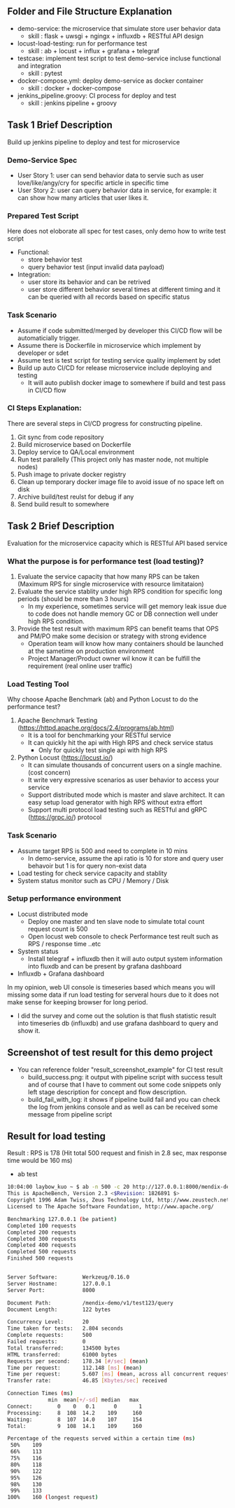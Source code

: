 ## Folder and File Structure Explanation
 - demo-service: the microservice that simulate store user behavior data
    - skill : flask + uwsgi + ngingx + influxdb + RESTful API design
 - locust-load-testing: run for performance test
    - skill : ab + locust + influx + grafana + telegraf
 - testcase: implement test script to test demo-service incluse functional and integration
    - skill : pytest
 - docker-compose.yml: deploy demo-service as docker container
    - skill : docker + docker-compose
 - jenkins_pipeline.groovy: CI process for deploy and test
    - skill : jenkins pipeline + groovy

## Task 1 Brief Description
Build up jenkins pipeline to deploy and test for microservice

### Demo-Service Spec
 - User Story 1: user can send behavior data to servie such as user love/like/angy/cry for specific article in specific time
 - User Story 2: user can query behavior data in service, for example: it can show how many articles that user likes it. 

### Prepared Test Script
Here does not eloborate all spec for test cases, only demo how to write test script
 - Functional: 
    - store behavior test
    - query behavior test (input invalid data payload)
 - Integration:
    - user store its behavior and can be retrived
    - user store different behavior several times at different timing and it can be queried with all records based on specific status

### Task Scenario
 - Assume if code submitted/merged by developer this CI/CD flow will be automaticially trigger.
 - Assume there is Dockerfile in microservice which implement by developer or sdet
 - Assume test is test script for testing service quality implement by sdet
 - Build up auto CI/CD for release microservice include deploying and testing
    - It will auto publish docker image to somewhere if build and test pass in CI/CD flow

### CI Steps Explanation:
There are several steps in CI/CD progress for constructing pipeline.
 1. Git sync from code repository
 2. Build microservice based on Dockerfile
 3. Deploy service to QA/Local environment
 4. Run test parallelly (This project only has master node, not multiple nodes)
 5. Push image to private docker registry
 6. Clean up temporary docker image file to avoid issue of no space left on disk 
 7. Archive build/test reulst for debug if any 
 8. Send build result to somewhere 

## Task 2 Brief Description
Evaluation for the microservice capacity which is RESTful API based service

### What the purpose is for performance test (load testing)?
 1. Evaluate the service capacity that how many RPS can be taken (Maximum RPS for single microservice with resource limitataion)
 2. Evaluate the service stablity under high RPS condition for specific long periods (should be more than 3 hours)
    - In my experience, sometimes service will get memory leak issue due to code does not handle memory GC or DB connection well under high RPS condition.
 3. Provide the test result with maximum RPS can benefit teams that OPS and PM/PO make some  decision or strategy with strong evidence
    - Operation team will know how many containers should be launched at the sametime on production environment
    - Project Manager/Product owner wil know it can be fulfill the requirement (real online user traffic)

### Load Testing Tool
Why choose Apache Benchmark (ab) and Python Locust to do the performance test?
 1. Apache Benchmark Testing (https://httpd.apache.org/docs/2.4/programs/ab.html)
    - It is a tool for benchmarking your RESTful service
    - It can quickly hit the api with High RPS and check service status
        - Only for quickly test single api with high RPS
 2. Python Locust (https://locust.io/)
    - It can simulate thousands of concurrent users on a single machine. (cost concern)
    - It write very expressive scenarios as user behavior to access your service
    - Support distributed mode which is master and slave architect. It can easy setup load generator with high RPS without extra effort
    - Support multi protocol load testing such as RESTful and gRPC (https://grpc.io/) protocol

### Task Scenario
 - Assume target RPS is 500 and need to complete in 10 mins
    - In demo-service, assume the api ratio is 10 for store and query user behavoir but 1 is for query non-exist data
 - Load testing for check service capacity and stablity
 - System status monitor such as CPU / Memory / Disk

### Setup performance environment
 - Locust distributed mode
    - Deploy one master and ten slave node to simulate total count request count is 500 
    - Open locust web console to check Performance test reult such as RPS / response time ..etc
 - System status
    - Install telegraf + influxdb then it will auto output system information into fluxdb and can be present by grafana dashboard
 - Influxdb + Grafana dashboard

In my opinion, web UI console is timeseries based which means you will missing some data if run load testing for serveral hours due to it does not make sense for keeping browser for long period.
 - I did the survey and come out the solution is that flush statistic result into timeseries db (influxdb) and use grafana dashboard to query and show it.

## Screenshot of test result for this demo project
 - You can reference folder "result_screenshot_example" for CI test result
    - build_success.png: it output with pipeline script with success tesult and of course that I have to comment out some code snippets only left stage description for concept and flow description. 
    - build_fail_with_log: it shows if pipeline build fail and you can check the log from jenkins console and as well as can be received some message from pipeline script

## Result for load testing 
 Result : RPS is 178 (Hit total 500 request and finish in 2.8 sec, max response time would be 160 ms)
 - ab test
 ```bash
10:04:00 laybow_kuo ~ $ ab -n 500 -c 20 http://127.0.0.1:8000/mendix-demo/v1/test123/query
This is ApacheBench, Version 2.3 <$Revision: 1826891 $>
Copyright 1996 Adam Twiss, Zeus Technology Ltd, http://www.zeustech.net/
Licensed to The Apache Software Foundation, http://www.apache.org/

Benchmarking 127.0.0.1 (be patient)
Completed 100 requests
Completed 200 requests
Completed 300 requests
Completed 400 requests
Completed 500 requests
Finished 500 requests


Server Software:        Werkzeug/0.16.0
Server Hostname:        127.0.0.1
Server Port:            8000

Document Path:          /mendix-demo/v1/test123/query
Document Length:        122 bytes

Concurrency Level:      20
Time taken for tests:   2.804 seconds
Complete requests:      500
Failed requests:        0
Total transferred:      134500 bytes
HTML transferred:       61000 bytes
Requests per second:    178.34 [#/sec] (mean)
Time per request:       112.148 [ms] (mean)
Time per request:       5.607 [ms] (mean, across all concurrent requests)
Transfer rate:          46.85 [Kbytes/sec] received

Connection Times (ms)
              min  mean[+/-sd] median   max
Connect:        0    0   0.1      0       1
Processing:     8  108  14.2    109     160
Waiting:        8  107  14.0    107     154
Total:          9  108  14.1    109     160

Percentage of the requests served within a certain time (ms)
  50%    109
  66%    113
  75%    116
  80%    118
  90%    122
  95%    126
  98%    130
  99%    133
 100%    160 (longest request)
 ```
